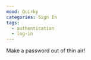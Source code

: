 ```yaml
---
mood: Quirky
categories: Sign In
tags:
  - authentication
  - log-in
---
```

Make a password out of thin air!